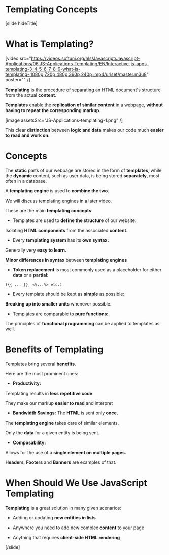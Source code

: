 # Templating Concepts

[slide hideTitle]
# What is Templating?

[video src="https://videos.softuni.org/hls/Javascript/Javascript-Applications/06.JS-Applications-Templating/EN/Interactive-js-apps-templating-3-4-5-6-7-8-9-what-is-templating-,1080p,720p,480p,360p,240p,.mp4/urlset/master.m3u8" poster="" /]

**Templating** is the procedure of separating an HTML document's structure from the actual **content**.

**Templates** enable the **replication of similar content** in a webpage, **without having to repeat the corresponding markup**.

[image assetsSrc="JS-Applications-templating-1.png" /]

This clear **distinction** between **logic and data** makes our code much **easier to read and work on**.

# Concepts

The **static** parts of our webpage are stored in the form of **templates**, while the **dynamic** content, such as user data, is being stored **separately**, most often in a database.

A **templating engine** is used to **combine the two**.

We will discuss templating engines in a later video.

These are the main **templating concepts**:

- Templates are used to **define the structure** of our website:

Isolating **HTML components** from the associated **content.**

- Every **templating system** has its **own syntax:**

Generally very **easy to learn.**

**Minor differences in syntax** between **templating engines**

- **Token replacement** is most commonly used as a placeholder for either **data** or a **partial:**

`({{ ... }}, <%...%> etc.)`

- Every template should be kept as **simple** as possible:
  
**Breaking up into smaller units** whenever possible.

- Templates are comparable to **pure functions:**

The principles of **functional programming** can be applied to templates as well.

# Benefits of Templating

Templates bring several **benefits**.

Here are the most prominent ones:

- **Productivity:**

Templating results in **less repetitive code**
 
They make our markup **easier to read** and interpret

- **Bandwidth Savings:**
The **HTML** is sent only **once.**

The **templating engine** takes care of similar elements.

Only the **data** for a given entity is being sent.

- **Composability:**

Allows for the use of a **single element on multiple pages.**

**Headers**, **Footers** and **Banners** are examples of that.

# When Should We Use JavaScript Templating

**Templating** is a great solution in many given scenarios:

- Adding or updating **new entities in lists**

- Anywhere you need to add new complex **content** to your page

- Anything that requires **client-side HTML rendering**

[/slide]